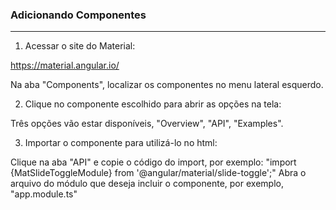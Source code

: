 ### Adicionando Componentes
---  

1. Acessar o site do Material:  

https://material.angular.io/

Na aba "Components", localizar os componentes no menu lateral esquerdo. 

2. Clique no componente escolhido para abrir as opções na tela:  

Três opções vão estar disponíveis, "Overview", "API", "Examples".

3. Importar o componente para utilizá-lo no html:  

Clique na aba "API" e copie o código do import, por exemplo: "import {MatSlideToggleModule} from '@angular/material/slide-toggle';"
Abra o arquivo do módulo que deseja incluir o componente, por exemplo, "app.module.ts"